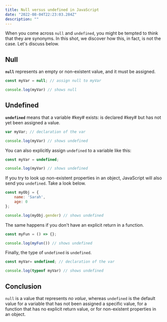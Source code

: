 ```yaml
---
title: Null versus undefined in JavaScript
date: "2022-08-04T22:23:03.284Z"
description: ""
---
```


When you come across `null` and `undefined`, you might be tempted to think that they are  synonyms. In this shot, we discover how this, in fact, is not the case. Let's discuss below.

## Null

**`null`** represents an empty or non-existent value, and it must be assigned.

```js
const myVar = null; // assign null to myVar

console.log(myVar) // shows null
```

## Undefined

**`undefined`** means that a variable #key# exists: is declared #key# but has not yet been assigned a value. 

```js
var myVar; // declaration of the var

console.log(myVar) // shows undefined
```

You can also explicitly assign `undefined` to a variable like this:

```js
const myVar = undefined;

console.log(myVar) // shows undefined
```

If you try to look up non-existent properties in an object, JavaScript will also send you `undefined`. Take a look below.

```js
const myObj = {
    name: 'Sarah',
    age: 0
};

console.log(myObj.gender) // shows undefined
```

The same happens if you don't have an explicit return in a function.

```js
const myFun = () => {};

console.log(myFun()) // shows undefined
```

Finally, the type of `undefined` is `undefined`.

```js
const myVar= undefined; // declaration of the var

console.log(typeof myVar) // shows undefined
````

## Conclusion

`null` is a value that represents *no value*, whereas `undefined` is the default value for a variable that has not been assigned a specific value, for a function that has no explicit return value, or for non-existent properties in an object.